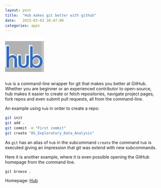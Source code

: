 ```yaml
---
layout: post
title:  "Hub makes git better with github"
date:   2015-03-03 20:47:00
categories: apps
---
```

![Hub Logo](/assets/hub.png)

`hub` is a command-line wrapper for git that makes you better at GitHub. Whether you are beginner or an experienced contributor to open-source, hub makes it easier to create or fetch repositories, navigate project pages, fork repos and even submit pull requests, all from the command-line.

An example using `hub` in order to create a repo:
```bash
git init
git add .
git commit -m "First commit"
git create "DS_Exploratory_Data_Analysis"
```

As `git` has an alias of `hub` in the subcommand `create` the command `hub` is executed giving an impression that git was extend with new subcommands.

Here it is another example, where it is even possible opening the GitHub homepage from the command line.
```
git browse .
```

Homepage: [Hub](https://hub.github.com)

